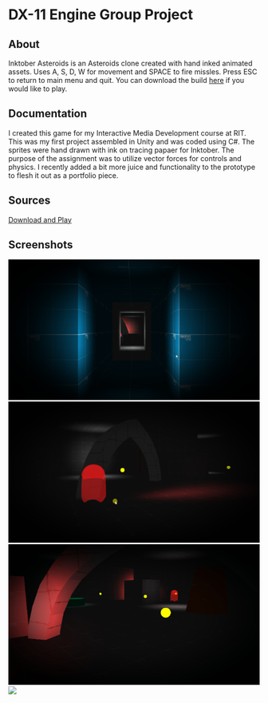 # DX-11 Engine Group Project
## About
Inktober Asteroids is an Asteroids clone created with hand inked animated assets. Uses A, S, D, W for movement and SPACE to fire missles. 
Press ESC to return to main menu and quit. You can download the build [here](x64/Release/DX11GroupProject.zip) if you would like to play.
## Documentation
I created this game for my Interactive Media Development course at RIT. This was my first project assembled in Unity and was coded using C#. 
The sprites were hand drawn with ink on tracing papaer for Inktober. The purpose of the assignment was to utilize vector forces for controls 
and physics. I recently added a bit more juice and functionality to the prototype to flesh it out as a portfolio piece.
## Sources 
[Download and Play](x64/Release/DX11GroupProject.zip)    
## Screenshots
![](ScreenCaptures/DX11-Engine.gif?raw=true)
![](ScreenCaptures/DX11-Engine2.gif?raw=true)
![](ScreenCaptures/DX11-Engine3.gif?raw=true)
![](ScreenCaptures/screenshot.png?raw=true)
